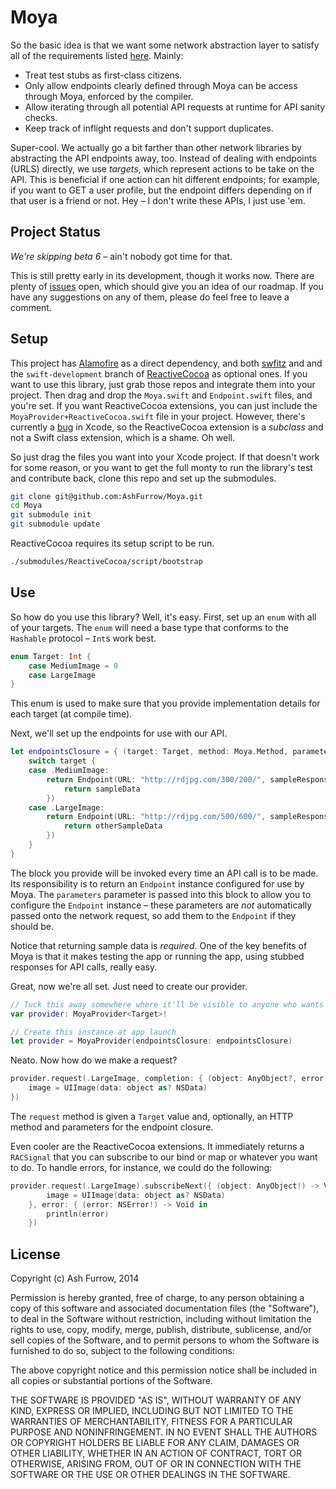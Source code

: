 Moya
================

So the basic idea is that we want some network abstraction layer to satisfy
all of the requirements listed [here](https://github.com/artsy/eidolon/issues/9).
Mainly:

- Treat test stubs as first-class citizens.
- Only allow endpoints clearly defined through Moya can be access through Moya,
enforced by the compiler.
- Allow iterating through all potential API requests at runtime for API sanity 
checks.
- Keep track of inflight requests and don't support duplicates.

Super-cool. We actually go a bit farther than other network libraries by 
abstracting the API endpoints away, too. Instead of dealing with endpoints 
(URLS) directly, we use *targets*, which represent actions to be take on the 
API. This is beneficial if one action can hit different endpoints; for example,
if you want to GET a user profile, but the endpoint differs depending on if that
user is a friend or not. Hey – I don't write these APIs, I just use 'em.

Project Status
----------------

*We're skipping beta 6* – ain't nobody got time for that. 

This is still pretty early in its development, though it works now. There are 
plenty of [issues](https://github.com/AshFurrow/Moya/issues) open, which should 
give you an idea of our roadmap. If you have any suggestions on any of them, 
please do feel free to leave a comment. 

Setup
----------------

This project has [Alamofire](https://github.com/Alamofire/Alamofire) as a direct
dependency, and both [swfitz](https://github.com/maxpow4h/swiftz) and and the 
`swift-development` branch of [ReactiveCocoa](https://github.com/reactivecocoa/reactivecocoa/tree/swift-development)
as optional ones. If you want to use this library, just grab those repos and 
integrate them into your project. Then drag and drop the `Moya.swift` and 
`Endpoint.swift` files, and you're set. If you want ReactiveCocoa extensions, 
you can just include the `MoyaProvider+ReactiveCocoa.swift` file in your project. 
However, there's currently a [bug](http://openradar.appspot.com/radar?id=6365671290044416)
in Xcode, so the ReactiveCocoa extension is a *subclass* and not a Swift class
extension, which is a shame. Oh well. 

So just drag the files you want into your Xcode project. If that doesn't work 
for some reason, or you want to get the full monty to run the library's test and 
contribute back, clone this repo and set up the submodules.

```sh
git clone git@github.com:AshFurrow/Moya.git
cd Moya
git submodule init
git submodule update
```

ReactiveCocoa requires its setup script to be run. 

```sh
./submodules/ReactiveCocoa/script/bootstrap 
```

Use
----------------

So how do you use this library? Well, it's easy. First, set up an `enum` with 
all of your targets. The `enum` will need a base type that conforms to the
`Hashable` protocol – `Int`s work best. 

```swift
enum Target: Int {
	case MediumImage = 0
	case LargeImage
}
```

This enum is used to make sure that you provide implementation details for each
target (at compile time).

Next, we'll set up the endpoints for use with our API. 

```swift
let endpointsClosure = { (target: Target, method: Moya.Method, parameters: [String: AnyObject]) -> Endpoint<Target> in
    switch target {
    case .MediumImage:
        return Endpoint(URL: "http://rdjpg.com/300/200/", sampleResponse: {
            return sampleData
        })
    case .LargeImage:
        return Endpoint(URL: "http://rdjpg.com/500/600/", sampleResponse: {
            return otherSampleData
        })
    }
}
```

The block you provide will be invoked every time an API call is to be made. Its
responsibility is to return an `Endpoint` instance configured for use by Moya. 
The `parameters` parameter is passed into this block to allow you to configure
the `Endpoint` instance – these parameters are *not* automatically passed onto
the network request, so add them to the `Endpoint` if they should be. 

Notice that returning sample data is *required*. One of the key benefits of Moya
is that it makes testing the app or running the app, using stubbed responses for
API calls, really easy. 

Great, now we're all set. Just need to create our provider. 

```swift
// Tuck this away somewhere where it'll be visible to anyone who wants to use it
var provider: MoyaProvider<Target>!

// Create this instance at app launch
let provider = MoyaProvider(endpointsClosure: endpointsClosure)
```

Neato. Now how do we make a request?

```swift
provider.request(.LargeImage, completion: { (object: AnyObject?, error: NSError?) -> () in
    image = UIImage(data: object as? NSData)
})
```
The `request` method is given a `Target` value and, optionally, an HTTP method 
and parameters for the endpoint closure.

Even cooler are the ReactiveCocoa extensions. It immediately returns a  
`RACSignal` that you can subscribe to our bind or map or whatever you want to 
do. To handle errors, for instance, we could do the following:

```swift
provider.request(.LargeImage).subscribeNext({ (object: AnyObject!) -> Void in
        image = UIImage(data: object as? NSData)
    }, error: { (error: NSError!) -> Void in
        println(error)
    })
```

License
----------------

Copyright (c) Ash Furrow, 2014

Permission is hereby granted, free of charge, to any person obtaining a copy
of this software and associated documentation files (the "Software"), to deal
in the Software without restriction, including without limitation the rights
to use, copy, modify, merge, publish, distribute, sublicense, and/or sell
copies of the Software, and to permit persons to whom the Software is
furnished to do so, subject to the following conditions:

The above copyright notice and this permission notice shall be included in
all copies or substantial portions of the Software.

THE SOFTWARE IS PROVIDED "AS IS", WITHOUT WARRANTY OF ANY KIND, EXPRESS OR
IMPLIED, INCLUDING BUT NOT LIMITED TO THE WARRANTIES OF MERCHANTABILITY,
FITNESS FOR A PARTICULAR PURPOSE AND NONINFRINGEMENT. IN NO EVENT SHALL THE
AUTHORS OR COPYRIGHT HOLDERS BE LIABLE FOR ANY CLAIM, DAMAGES OR OTHER
LIABILITY, WHETHER IN AN ACTION OF CONTRACT, TORT OR OTHERWISE, ARISING FROM,
OUT OF OR IN CONNECTION WITH THE SOFTWARE OR THE USE OR OTHER DEALINGS IN
THE SOFTWARE.
